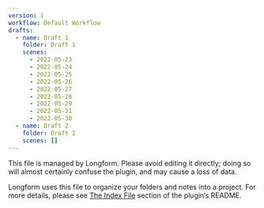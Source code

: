 ```yaml
---
version: 1
workflow: Default Workflow
drafts:
  - name: Draft 1
    folder: Draft 1
    scenes:
      - 2022-05-23
      - 2022-05-24
      - 2022-05-25
      - 2022-05-26
      - 2022-05-27
      - 2022-05-28
      - 2022-05-29
      - 2022-05-31
      - 2022-05-30
  - name: Draft 2
    folder: Draft 2
    scenes: []
---
```



This file is managed by Longform. Please avoid editing it directly; doing so will almost certainly confuse the plugin, and may cause a loss of data.

Longform uses this file to organize your folders and notes into a project. For more details, please see [The Index File](https://github.com/kevboh/longform#the-index-file) section of the plugin’s README.

